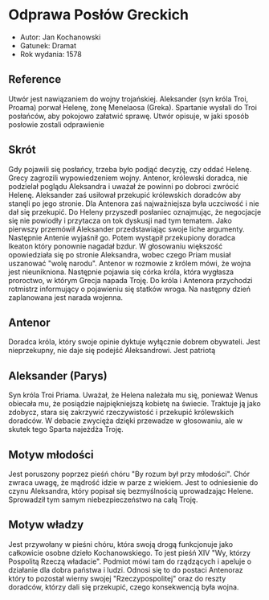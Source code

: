 # Odprawa Posłów Greckich
- Autor: Jan Kochanowski
- Gatunek: Dramat
- Rok wydania: 1578
## Reference
Utwór jest nawiązaniem do wojny trojańskiej. Aleksander (syn króla Troi, Proama) porwał Helenę, żonę Menelaosa (Greka). Spartanie wysłali do Troi posłańców, aby pokojowo załatwić sprawę. Utwór opisuje, w jaki sposób posłowie zostali odprawienie
## Skrót
Gdy pojawili się posłańcy, trzeba było podjąć decyzję, czy oddać Helenę. Grecy zagrozili wypowiedzeniem wojny. Antenor, królewski doradca, nie podzielał poglądu Aleksandra i uważał że powinni po dobroci zwrócić Helenę. Aleksander zaś usiłował przekupić królewskich doradców aby stanęli po jego stronie. Dla Antenora zaś najważniejsza była uczciwość i nie dał się przekupić. Do Heleny przyszedł posłaniec oznajmując, że negocjacje się nie powiodły i przytacza on tok dyskusji nad tym tematem. Jako pierwszy przemówił Aleksander przedstawiając swoje liche argumenty. Następnie Antenie wyjaśnił go. Potem wystąpił przekupiony doradca Ikeaton który ponownie nagadał bzdur. W głosowaniu większość opowiedziała się po stronie Aleksandra, wobec czego Priam musiał uszanować "wolę narodu". Antenor w rozmowie z królem mówi, że wojna jest nieunikniona. Następnie pojawia się córka króla, która wygłasza proroctwo, w którym Grecja napada Troję. Do króla i Antenora przychodzi rotmistrz informujący o pojawieniu się statków wroga. Na następny dzień zaplanowana jest narada wojenna.
## Antenor
Doradca króla, który swoje opinie dyktuje wyłącznie dobrem obywateli. Jest nieprzekupny, nie daje się podejść Aleksandrowi. Jest patriotą
## Aleksander (Parys)
Syn króla Troi Priama. Uważał, że Helena należała mu się, ponieważ Wenus obiecała mu, że posiądzie najpiękniejszą kobietę na świecie. Traktuje ją jako zdobycz, stara się zakrzywić rzeczywistość i przekupić królewskich doradców. W debacie zwycięża dzięki przewadze w głosowaniu, ale w skutek tego Sparta najeżdża Troję.
## Motyw młodości
Jest poruszony poprzez pieśń chóru "By rozum był przy młodości". Chór zwraca uwagę, że mądrość idzie w parze z wiekiem. Jest to odniesienie do czynu Aleksandra, który popisał się bezmyślnością uprowadzając Helene. Sprowadził tym samym niebezpieczeństwo na całą Troję.
## Motyw władzy
Jest przywołany w pieśni chóru, która swoją drogą funkcjonuje jako całkowicie osobne dzieło Kochanowskiego. To jest pieśń XIV "Wy, którzy Pospolitą Rzeczą władacie". Podmiot mówi tam do rządzących i apeluje o działanie dla dobra państwa i ludzi. Odnosi się to do postaci Antenoraz który to pozostał wierny swojej "Rzeczypospolitej" oraz do reszty doradców, którzy dali się przekupić, czego konsekwencją była wojna.